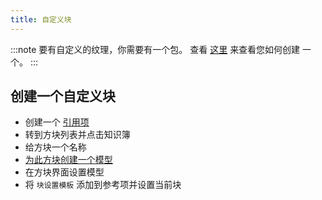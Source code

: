 ```yaml
---
title: 自定义块
---
```


:::note 要有自定义的纹理，你需要有一个包。 查看 [这里](pack#create-a-pack) 来查看您如何创建 一个。 :::

## 创建一个自定义块

* 创建一个 [引用项](custom-items)
* 转到方块列表并点击知识簿
* 给方块一个名称
* [为此方块创建一个模型](custom-models)
* 在方块界面设置模型
* 将 `块设置模板` 添加到参考项并设置当前块
